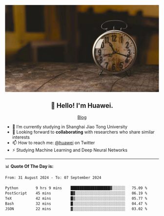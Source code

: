 <div align="center">
  <a href="https://github.com/JHW5981">
    <img src="./assets/background.jpg">
  </a>
</div>

<h2 align="center">👋 Hello! I'm Huawei.</h2>
<p align="center">
  <a href="https://blog.csdn.net/Edward__J?spm=1000.2115.3001.5343">Blog</a>
</p>


- 🔭 I’m currently studying in Shanghai Jiao Tong University
- 💬 Looking forward to **collaborating** with researchers who share similar interests
- 📫 How to reach me: [@huawei](https://twitter.com/yoohuaff) on Twitter
- ⚡ Studying Machine Learning and Deep Neural Networks

-------
📊 **Quote Of The Day is:**
<!--START_SECTION:waka-->

```txt
From: 31 August 2024 - To: 07 September 2024

Python        9 hrs 9 mins    ██████████████████▓░░░░░░   75.09 %
PostScript    45 mins         █▓░░░░░░░░░░░░░░░░░░░░░░░   06.19 %
TeX           42 mins         █▒░░░░░░░░░░░░░░░░░░░░░░░   05.77 %
Bash          32 mins         █░░░░░░░░░░░░░░░░░░░░░░░░   04.47 %
JSON          22 mins         ▓░░░░░░░░░░░░░░░░░░░░░░░░   03.02 %
```

<!--END_SECTION:waka-->
